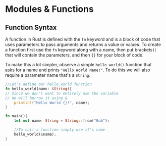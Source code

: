 # Modules & Functions

## Function Syntax 
A function in Rust is defined with the `fn` keyword and is a block of code 
that uses parameters to pass arguments and returns a value or values. To create a 
function first use the `fn` keyword along with a name, then put brackets`()` that will 
contain the parameters, and then `{}` for your block of code.

To make this a lot simpler, observe a simple `hello_world()` function that asks 
for a name and prints `"Hello World Name!"`. To do this we will also require a 
parameter name that's a `String`. 

```rust
//Let's define our hello_world function
fn hello_world(name: &String){
// Since we don't want to entirely use the variable 
// We will borrow it using &
    println!("Hello World {}!", name);
}

fn main(){
    let mut name: String = String::from("Bob");

    //To call a function simply use it's name
    hello_world(&name);
}
```